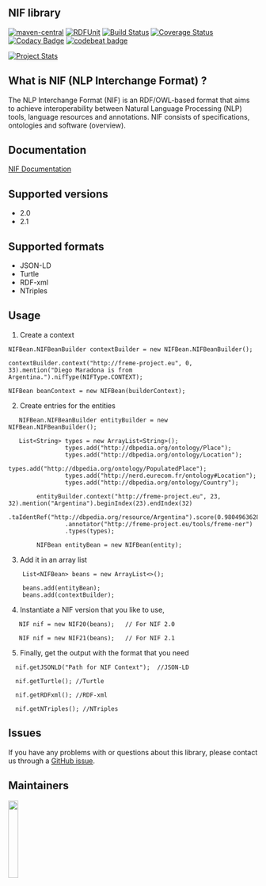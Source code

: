 ## NIF library
[![maven-central](https://img.shields.io/badge/maven--central-0.3-blue.svg)](http://search.maven.org/#artifactdetails%7Corg.nlp2rdf%7Cnif%7C0.3%7Cjar)
[![RDFUnit](https://img.shields.io/badge/RDFUnit-compliance-brightgreen.svg)](https://github.com/AKSW/RDFUnit) [![Build Status](https://travis-ci.org/NLP2RDF/NIF-lib.svg?branch=master)](https://travis-ci.org/NLP2RDF/NIF-lib) [![Coverage Status](https://coveralls.io/repos/github/NLP2RDF/NIF-lib/badge.svg)](https://coveralls.io/github/NLP2RDF/NIF-lib)
[![Codacy Badge](https://api.codacy.com/project/badge/Grade/0434cdca38e74a2f8ba271496d3de2eb)](https://www.codacy.com/app/sandroacoelho/NIF-lib?utm_source=github.com&amp;utm_medium=referral&amp;utm_content=NLP2RDF/NIF-lib&amp;utm_campaign=Badge_Grade)
[![codebeat badge](https://codebeat.co/badges/d2f8dbc4-6853-4bc4-9933-6e6830a76a7b)](https://codebeat.co/projects/github-com-nlp2rdf-nif-lib)

[![Project Stats](https://www.openhub.net/p/NIF-lib/widgets/project_thin_badge.gif)](https://www.ohloh.net/p/NIF-lib)

## What is NIF (NLP Interchange Format) ?

The NLP Interchange Format (NIF) is an RDF/OWL-based format that aims to achieve interoperability between Natural Language Processing (NLP) tools, language resources and annotations. NIF consists of specifications, ontologies and software (overview).

## Documentation

[NIF Documentation](http://persistence.uni-leipzig.org/nlp2rdf/)


## Supported versions

 * 2.0 
 * 2.1

## Supported formats

* JSON-LD
* Turtle
* RDF-xml
* NTriples

## Usage

1) Create a context 
```
NIFBean.NIFBeanBuilder contextBuilder = new NIFBean.NIFBeanBuilder();

contextBuilder.context("http://freme-project.eu", 0, 33).mention("Diego Maradona is from Argentina.").nifType(NIFType.CONTEXT);

NIFBean beanContext = new NIFBean(builderContext);

```

2) Create entries for the entities

```
   NIFBean.NIFBeanBuilder entityBuilder = new NIFBean.NIFBeanBuilder();
   
   List<String> types = new ArrayList<String>();
                types.add("http://dbpedia.org/ontology/Place");
                types.add("http://dbpedia.org/ontology/Location");
                types.add("http://dbpedia.org/ontology/PopulatedPlace");
                types.add("http://nerd.eurecom.fr/ontology#Location");
                types.add("http://dbpedia.org/ontology/Country");

        entityBuilder.context("http://freme-project.eu", 23, 32).mention("Argentina").beginIndex(23).endIndex(32)
                .taIdentRef("http://dbpedia.org/resource/Argentina").score(0.9804963628413852)
                .annotator("http://freme-project.eu/tools/freme-ner")
                .types(types);

        NIFBean entityBean = new NIFBean(entity);

```

3) Add it in an array list

```
    List<NIFBean> beans = new ArrayList<>();
    
    beans.add(entityBean);
    beans.add(contextBuilder);
```

4) Instantiate a NIF version that you like to use,

```
   NIF nif = new NIF20(beans);   // For NIF 2.0
   
   NIF nif = new NIF21(beans);   // For NIF 2.1
```

5) Finally, get the output with the format that you need 

```
  nif.getJSONLD("Path for NIF Context");  //JSON-LD  
 
  nif.getTurtle(); //Turtle 
  
  nif.getRDFxml(); //RDF-xml
  
  nif.getNTriples(); //NTriples
```


## Issues

If you have any problems with or questions about this library, please contact us through a [GitHub issue](https://github.com/sandroacoelho/NIF/issues).

## Maintainers

<a href="http://infai.org"><img src="http://infai.org/de/Aktuelles/files?get=10_jahre_infai_gold.PNG" align="left" height="20%" width="20%" ></a>


